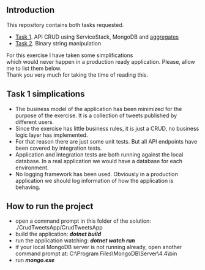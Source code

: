 ## Introduction

This repository contains both tasks requested.
- [Task 1](https://github.com/osotorrio/secure_privacy_test/tree/master/CrudTweetsApp). API CRUD using ServiceStack, MongoDB and [aggregates](https://github.com/osotorrio/secure_privacy_test/blob/master/CrudTweetsApp/CrudTweetsApp.Repositories/ITweetRepository.cs#L70)
- [Task 2](https://github.com/osotorrio/secure_privacy_test/tree/master/ValidBinaryString/ValidBinaryString.Tests). Binary string manipulation

For this exercise I have taken some simplifications which would never happen in a production ready application. Please, allow me to list them below. Thank you very much for taking the time of reading this.

## Task 1 simplications

- The business model of the application has been minimized for the purpose of the exercise. It is a collection of tweets published by different users. 
- Since the exercise has little business rules, it is just a CRUD, no business logic layer has implemented.
- For that reason there are just some unit tests. But all API endpoints have been covered by integration tests.
- Application and integration tests are both running against the local database. In a real application we would have a database for each environment.  
- No logging framework has been used. Obviously in a production application we should log information of how the application is behaving.

## How to run the project
- open a command prompt in this folder of the solution: ./CrudTweetsApp/CrudTweetsApp
- build the application: ***dotnet build***
- run the application watching: ***dotnet watch run***
- if your local MongoDB server is not running already, open another command prompt at: C:\Program Files\MongoDB\Server\4.4\bin
- run ***mongo.exe***
